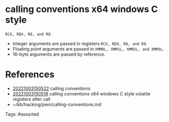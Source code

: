 # calling conventions x64 windows C style
`RCX, RDX, R8, and R9`.
- Integer arguments are passed in registers `RCX, RDX, R8, and R9`.
- Floating point arguments are passed in `XMM0L, XMM1L, XMM2L, and XMM3L`.
- 16-byte arguments are passed by reference.

# References
- [20221003150522](/zet/20221003150522/) calling conventions
- [20221003150519](/zet/20221003150519/) calling conventions x64 windows C style  volatile registers after call
- ~/kb/hacking/pwn/calling-conventions.md

Tags:
    #assorted

